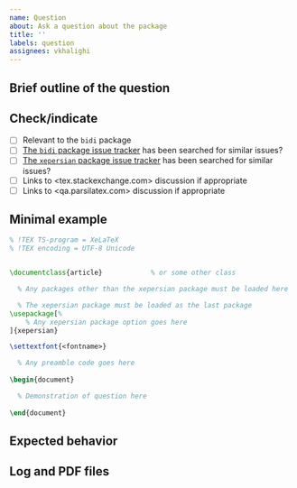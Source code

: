```yaml
---
name: Question
about: Ask a question about the package
title: ''
labels: question
assignees: vkhalighi
---
```


<!---
!! Please fill out all sections !!
-->

## Brief outline of the question


## Check/indicate
- [ ] Relevant to the `bidi` package
- [ ] [The `bidi` package issue tracker](https://github.com/xepersian/bidi/issues) has been searched for similar issues?
- [ ] [The `xepersian` package issue tracker](https://github.com/xepersian/xepersian/issues) has been searched for similar issues?
- [ ] Links to <tex.stackexchange.com> discussion if appropriate
- [ ] Links to <qa.parsilatex.com> discussion if appropriate

## Minimal example

```tex
% !TEX TS-program = XeLaTeX
% !TEX encoding = UTF-8 Unicode


\documentclass{article}            % or some other class

  % Any packages other than the xepersian package must be loaded here

  % The xepersian package must be loaded as the last package
\usepackage[%
    % Any xepersian package option goes here
]{xepersian}

\settextfont{<fontname>}

  % Any preamble code goes here
  
\begin{document}

  % Demonstration of question here
  
\end{document}
```

## Expected behavior

## Log and PDF files  

<!---
!! Use drag-and-drop !!
-->
